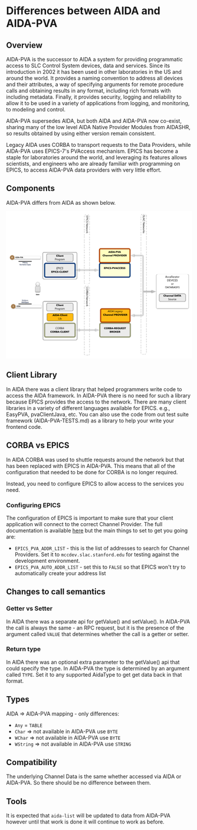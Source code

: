 # Differences between AIDA and AIDA-PVA

## Overview

AIDA-PVA is the successor to AIDA a system for providing programmatic access to SLC Control System devices, data and services.
Since its introduction in 2002 it has been used in other laboratories in the US and around the world. It provides a naming convention to address all devices and their attributes, a way of specifying arguments for remote procedure calls and obtaining results in any format, including rich formats with including metadata. Finally, it provides security, logging and reliability to allow it to be used in a variety of applications from logging, and monitoring, to modeling and control.

AIDA-PVA supersedes AIDA, but both AIDA and AIDA-PVA now co-exist, sharing many of the low level AIDA Native Provider Modules from AIDASHR, so results obtained by using either version remain consistent.

Legacy AIDA uses CORBA to transport requests to the Data Providers, while AIDA-PVA uses EPICS-7's PVAccess mechanism.
EPICS has become a staple for laboratories around the world, and leveraging its features allows scientists, and engineers who are already familiar with programming on EPICS, to access AIDA-PVA data providers with very little effort.

## Components
AIDA-PVA differs from AIDA as shown below.

![AIDA vs AIDA-PVA](images/aida-old-and-new-simple.png)

## Client Library
In AIDA there was a client library that helped programmers write code to access the AIDA framework.  In AIDA-PVA there is no need
for such a library because EPICS provides the access to the network.  There are many client libraries in a variety of different
languages available for EPICS.  e.g., EasyPVA, pvaClientJava, etc.  You can also use the code from out test suite framework
(AIDA-PVA-TESTS.md) as a library to help your write your frontend code.

## CORBA vs EPICS
In AIDA CORBA was used to shuttle requests around the network but that has been replaced with EPICS in AIDA-PVA.  This means
that all of the configuration that needed to be done for CORBA is no longer required.  

Instead, you need to configure 
EPICS to allow access to the services you need.  

### Configuring EPICS
The configuration of EPICS is important to make sure that your client application will connect to the correct Channel Provider. 
The full documentation is available [here](https://epics.anl.gov/EpicsDocumentation/AppDevManuals/ChannelAccess/cadoc_4.htm) but the main things to set to get you going are:
- `EPICS_PVA_ADDR_LIST` - this is the list of addresses to search for Channel Providers.  Set it to `mccdev.slac.stanford.edu` for testing against the development environment.
- `EPICS_PVA_AUTO_ADDR_LIST` - set this to `FALSE` so that EPICS won't try to automatically create your address list

## Changes to call semantics
### Getter vs Setter
In AIDA there was a separate api for getValue() and setValue().  In AIDA-PVA the call is always the same - an RPC request, but
it is the presence of the argument called `VALUE` that determines whether the call is a getter or setter.
### Return type
In AIDA there was an optional extra parameter to the getValue() api that could specify the type.  In AIDA-PVA the type is determined by
an argument called `TYPE`.  Set it to any supported AidaType to get get data back in that format.

## Types
AIDA => AIDA-PVA mapping - only differences:
- `Any` = `TABLE`
- `Char` => not available in AIDA-PVA use `BYTE`
- `WChar` => not available in AIDA-PVA use `BYTE`
- `WString` => not available in AIDA-PVA use `STRING`

## Compatibility
The underlying Channel Data is the same whether accessed via AIDA or AIDA-PVA.  So there should be no difference between them.

## Tools
It is expected that `aida-list` will be updated to data from AIDA-PVA however until that work is done it will continue to work as before.
